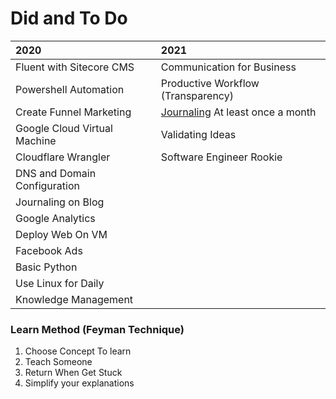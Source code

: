 # Did and To Do

| 2020 | 2021 |
| :--- | :--- |
| Fluent with Sitecore CMS | Communication for Business |
| Powershell Automation | Productive Workflow \(Transparency\) |
| Create Funnel Marketing | [Journaling](https://ulilalbab.web.id/blog/) At least once a month |
| Google Cloud Virtual Machine | Validating Ideas |
| Cloudflare Wrangler | Software Engineer Rookie |
| DNS and Domain Configuration |  |
| Journaling on Blog |  |
| Google Analytics |  |
| Deploy Web On VM |  |
| Facebook Ads |  |
| Basic Python |  |
| Use Linux for Daily |  |
| Knowledge Management |  |



### Learn Method \(Feyman Technique\)

1. Choose Concept To learn
2. Teach Someone
3. Return When Get Stuck
4. Simplify your explanations


